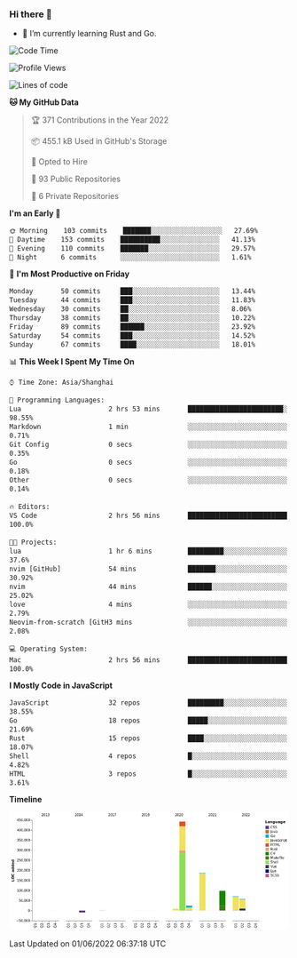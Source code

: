 ### Hi there 👋

- 🌱 I’m currently learning Rust and Go.

<!--START_SECTION:waka-->
![Code Time](http://img.shields.io/badge/Code%20Time-389%20hrs%2019%20mins-blue)

![Profile Views](http://img.shields.io/badge/Profile%20Views-1-blue)

![Lines of code](https://img.shields.io/badge/From%20Hello%20World%20I%27ve%20Written-888%20Thousand%20lines%20of%20code-blue)

**🐱 My GitHub Data** 

> 🏆 371 Contributions in the Year 2022
 > 
> 📦 455.1 kB Used in GitHub's Storage 
 > 
> 💼 Opted to Hire
 > 
> 📜 93 Public Repositories 
 > 
> 🔑 6 Private Repositories  
 > 
**I'm an Early 🐤** 

```text
🌞 Morning    103 commits    ███████░░░░░░░░░░░░░░░░░░   27.69% 
🌆 Daytime    153 commits    ██████████░░░░░░░░░░░░░░░   41.13% 
🌃 Evening    110 commits    ███████░░░░░░░░░░░░░░░░░░   29.57% 
🌙 Night      6 commits      ░░░░░░░░░░░░░░░░░░░░░░░░░   1.61%

```
📅 **I'm Most Productive on Friday** 

```text
Monday       50 commits     ███░░░░░░░░░░░░░░░░░░░░░░   13.44% 
Tuesday      44 commits     ███░░░░░░░░░░░░░░░░░░░░░░   11.83% 
Wednesday    30 commits     ██░░░░░░░░░░░░░░░░░░░░░░░   8.06% 
Thursday     38 commits     ██░░░░░░░░░░░░░░░░░░░░░░░   10.22% 
Friday       89 commits     ██████░░░░░░░░░░░░░░░░░░░   23.92% 
Saturday     54 commits     ███░░░░░░░░░░░░░░░░░░░░░░   14.52% 
Sunday       67 commits     ████░░░░░░░░░░░░░░░░░░░░░   18.01%

```


📊 **This Week I Spent My Time On** 

```text
⌚︎ Time Zone: Asia/Shanghai

💬 Programming Languages: 
Lua                      2 hrs 53 mins       ████████████████████████░   98.55% 
Markdown                 1 min               ░░░░░░░░░░░░░░░░░░░░░░░░░   0.71% 
Git Config               0 secs              ░░░░░░░░░░░░░░░░░░░░░░░░░   0.35% 
Go                       0 secs              ░░░░░░░░░░░░░░░░░░░░░░░░░   0.18% 
Other                    0 secs              ░░░░░░░░░░░░░░░░░░░░░░░░░   0.14%

🔥 Editors: 
VS Code                  2 hrs 56 mins       █████████████████████████   100.0%

🐱‍💻 Projects: 
lua                      1 hr 6 mins         █████████░░░░░░░░░░░░░░░░   37.6% 
nvim [GitHub]            54 mins             ███████░░░░░░░░░░░░░░░░░░   30.92% 
nvim                     44 mins             ██████░░░░░░░░░░░░░░░░░░░   25.02% 
love                     4 mins              ░░░░░░░░░░░░░░░░░░░░░░░░░   2.79% 
Neovim-from-scratch [GitH3 mins              ░░░░░░░░░░░░░░░░░░░░░░░░░   2.08%

💻 Operating System: 
Mac                      2 hrs 56 mins       █████████████████████████   100.0%

```

**I Mostly Code in JavaScript** 

```text
JavaScript               32 repos            █████████░░░░░░░░░░░░░░░░   38.55% 
Go                       18 repos            █████░░░░░░░░░░░░░░░░░░░░   21.69% 
Rust                     15 repos            ████░░░░░░░░░░░░░░░░░░░░░   18.07% 
Shell                    4 repos             █░░░░░░░░░░░░░░░░░░░░░░░░   4.82% 
HTML                     3 repos             █░░░░░░░░░░░░░░░░░░░░░░░░   3.61%

```


**Timeline**

![Chart not found](https://raw.githubusercontent.com/elton/elton/main/charts/bar_graph.png) 


 Last Updated on 01/06/2022 06:37:18 UTC
<!--END_SECTION:waka-->

<!--
**elton/elton** is a ✨ _special_ ✨ repository because its `README.md` (this file) appears on your GitHub profile.

Here are some ideas to get you started:

- 🔭 I’m currently working on ...
- 🌱 I’m currently learning ...
- 👯 I’m looking to collaborate on ...
- 🤔 I’m looking for help with ...
- 💬 Ask me about ...
- 📫 How to reach me: ...
- 😄 Pronouns: ...
- ⚡ Fun fact: ...
-->
